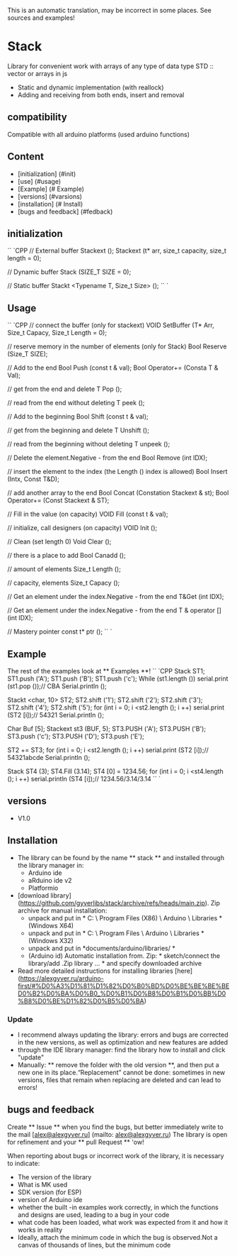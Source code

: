 This is an automatic translation, may be incorrect in some places. See sources and examples!

# Stack
Library for convenient work with arrays of any type of data type STD :: vector or arrays in js
- Static and dynamic implementation (with reallock)
- Adding and receiving from both ends, insert and removal

## compatibility
Compatible with all arduino platforms (used arduino functions)

## Content
- [initialization] (#init)
- [use] (#usage)
- [Example] (# Example)
- [versions] (#varsions)
- [installation] (# Install)
- [bugs and feedback] (#fedback)

<a id="init"> </a>

## initialization
`` `CPP
// External buffer
Stackext <typeename t> ();
Stackext <typeename t> (t* arr, size_t capacity, size_t length = 0);

// Dynamic buffer
Stack <Typename T> (SIZE_T SIZE = 0);

// Static buffer
Stackt <Typename T, Size_t Size> ();
`` `

<a id="usage"> </a>

## Usage
`` `CPP
// connect the buffer (only for stackext)
VOID SetBuffer (T* Arr, Size_t Capacy, Size_t Length = 0);

// reserve memory in the number of elements (only for Stack)
Bool Reserve (Size_T SIZE);

// Add to the end
Bool Push (const t & val);
Bool Operator+= (Consta T & Val);

// get from the end and delete
T Pop ();

// read from the end without deleting
T peek ();

// Add to the beginning
Bool Shift (const t & val);

// get from the beginning and delete
T Unshift ();

// read from the beginning without deleting
T unpeek ();

// Delete the element.Negative - from the end
Bool Remove (int IDX);

// insert the element to the index (the Length () index is allowed)
Bool Insert (Intx, Const T&D);

// add another array to the end
Bool Concat (Constation Stackext <t> & st);
Bool Operator+= (Const Stackext <t> & ST);

// Fill in the value (on capacity)
VOID Fill (const t & val);

// initialize, call designers (on capacity)
VOID Init ();

// Clean (set length 0)
Void Clear ();

// there is a place to add
Bool Canadd ();

// amount of elements
Size_t Length ();

// capacity, elements
Size_t Capacy ();

// Get an element under the index.Negative - from the end
T&Get (int IDX);

// Get an element under the index.Negative - from the end
T & operator [] (int IDX);

// Mastery pointer
const t* ptr ();
`` `

<a id="EXAMPLE"> </a>

## Example
The rest of the examples look at ** Examples **!
`` `CPP
Stack <Char> ST1;
ST1.push ('A');
ST1.push ('B');
ST1.push ('c');
While (st1.length ()) serial.print (st1.pop ());// CBA
Serial.println ();

Stackt <char, 10> ST2;
ST2.shift ('1');
ST2.shift ('2');
ST2.shift ('3');
ST2.shift ('4');
ST2.shift ('5');
for (int i = 0; i <st2.length (); i ++) serial.print (ST2 [i]);// 54321
Serial.println ();

Char Buf [5];
Stackext <khar> st3 (BUF, 5);
ST3.PUSH ('A');
ST3.PUSH ('B');
ST3.push ('c');
ST3.PUSH ('D');
ST3.push ('E');

ST2 += ST3;
for (int i = 0; i <st2.length (); i ++) serial.print (ST2 [i]);// 54321abcde
Serial.println ();

Stack <float> ST4 (3);
ST4.Fill (3.14);
ST4 [0] = 1234.56;
for (int i = 0; i <st4.length (); i ++) serial.println (ST4 [i]);// 1234.56/3.14/3.14
`` `

<a id="versions"> </a>

## versions
- V1.0

<a id="install"> </a>

## Installation
- The library can be found by the name ** stack ** and installed through the library manager in:
    - Arduino ide
    - aRduino ide v2
    - Platformio
- [download library] (https://github.com/gyverlibs/stack/archive/refs/heads/main.zip). Zip archive for manual installation:
    - unpack and put in * C: \ Program Files (X86) \ Arduino \ Libraries * (Windows X64)
    - unpack and put in * C: \ Program Files \ Arduino \ Libraries * (Windows X32)
    - unpack and put in *documents/arduino/libraries/ *
    - (Arduino id) Automatic installation from. Zip: * sketch/connect the library/add .Zip library ... * and specify downloaded archive
- Read more detailed instructions for installing libraries [here] (https://alexgyver.ru/arduino-first/#%D0%A3%D1%81%D1%82%D0%B0%BD%D0%BE%BE%BE%BED0%B2%D0%BA%D0%B0_%D0%B1%D0%B8%D0%B1%D0%BB%D0%B8%D0%BE%D1%82%D0%B5%D0%BA)

### Update
- I recommend always updating the library: errors and bugs are corrected in the new versions, as well as optimization and new features are added
- through the IDE library manager: find the library how to install and click "update"
- Manually: ** remove the folder with the old version **, and then put a new one in its place.“Replacement” cannot be done: sometimes in new versions, files that remain when replacing are deleted and can lead to errors!

<a id="feedback"> </a>
## bugs and feedback
Create ** Issue ** when you find the bugs, but better immediately write to the mail [alex@alexgyver.ru] (mailto: alex@alexgyver.ru)
The library is open for refinement and your ** pull Request ** 'ow!

When reporting about bugs or incorrect work of the library, it is necessary to indicate:
- The version of the library
- What is MK used
- SDK version (for ESP)
- version of Arduino ide
- whether the built -in examples work correctly, in which the functions and designs are used, leading to a bug in your code
- what code has been loaded, what work was expected from it and how it works in reality
- Ideally, attach the minimum code in which the bug is observed.Not a canvas of thousands of lines, but the minimum code
